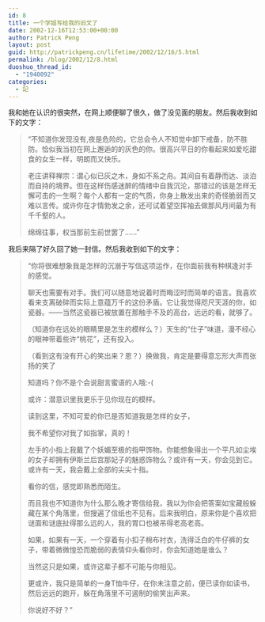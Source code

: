 ```yaml
---
id: 8
title: 一个学姐写给我的旧文了
date: 2002-12-16T12:53:00+00:00
author: Patrick Peng
layout: post
guid: http://patrickpeng.cn/lifetime/2002/12/16/5.html
permalink: /blog/2002/12/8.html
duoshuo_thread_id:
  - "1940092"
categories:
  - 記
---
```

<p>我和她在认识的很突然，在网上顺便聊了很久，做了没见面的朋友。然后我收到如下的文字：</p>  <blockquote>   <p>“不知道你发现没有,夜是危险的，它总会令人不知觉中卸下戒备，防不胜防。恰似我当初在网上邂逅的的灰色的你。很高兴平日的你看起来如爱吃甜食的女生一样，明朗而又快乐。 </p>    <p>老庄讲释禅宗：谓心似已灰之木，身如不系之舟。其间自有着静而达、淡泊而自持的境界。但在这样伤感迷醉的情绪中自我沉沦，那错过的该是怎样无懈可击的一生啊？每个人都有一定的气质，你身上散发出来的奇怪脆弱而又难以言传。或许你在才情勃发之余，还可试着望空挥袖去做那风月间最为有千千壑的人。</p>    <p>绵绵往事，权当那前生前世罢了……”</p> </blockquote>  <p>我后来隔了好久回了她一封信。然后我收到如下的文字：</p>  <blockquote>   <p>“你将很难想象我是怎样的沉溺于写信这项运作，在你面前我有种棋逢对手的感觉。</p>    <p>聊天也需要有对手。我们可以随意地说着时而晦涩时而简单的语言。我喜欢看来支离破碎而实际上意蕴万千的这份矛盾。它让我觉得咫尺天涯的你，如瓷器。——当然这瓷器已被放置在那触手不及的高台，远远的看，就够了。</p>    <p>（知道你在远处的眼睛里是怎生的模样么？）天生的“仕子”味道，漫不经心的眼神带着些许“桃花”，还有投入。</p>    <p>（看到这有没有开心的笑出来？恩？）换做我，肯定是要得意忘形大声而张扬的笑了</p>    <p>知道吗？你不是个会说甜言蜜语的人哦:-(</p>    <p>或许：潜意识里我更乐于见你现在的模样。</p>    <p>读到这里，不知可爱的你已是否知道我是怎样的女子，</p>    <p>我不希望你对我了如指掌，真的！</p>    <p>左手的小指上我戴了个妖媚至极的指甲饰物。你能想象得出一个平凡如尘埃的女子却拥有伊斯兰后宫那妃子的魅惑饰物么？或许有一天，你会见到它。或许有一天，我会戴上全部的尖尖十指。</p>    <p>看你的信，感觉即熟悉而陌生。</p>    <p>而且我也不知道你为什么那么晚才寄信给我，我以为你会把答案如宝藏般躲藏在某个角落里，但搜遍了信纸也不见有。后来我明白，原来你是个喜欢把谜面和谜底扯得那么远的人，我的胃口也被吊得老高老高。</p>    <p>如果，如果有一天，一个穿着有小扣子棉布衬衣，洗得泛白的牛仔裤的女子，带着微微惶恐而脆弱的表情仰头看你时，你会知道她是谁么？</p>    <p>当然这只是如果，或许这辈子都不可能与你相见。</p>    <p>更或许，我只是简单的一身T恤牛仔，在你未注意之前，便已读你如读书，然后远远的跑开，躲在角落里不可遏制的偷笑出声来。</p>    <p>你说好不好？”</p></blockquote>